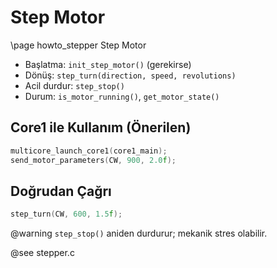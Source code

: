 # Step Motor

\page howto_stepper Step Motor

- Başlatma: `init_step_motor()` (gerekirse)
- Dönüş: `step_turn(direction, speed, revolutions)`
- Acil durdur: `step_stop()`
- Durum: `is_motor_running()`, `get_motor_state()`

## Core1 ile Kullanım (Önerilen)

```c
multicore_launch_core1(core1_main);
send_motor_parameters(CW, 900, 2.0f);
```

## Doğrudan Çağrı

```c
step_turn(CW, 600, 1.5f);
```

@warning `step_stop()` aniden durdurur; mekanik stres olabilir.

@see stepper.c
